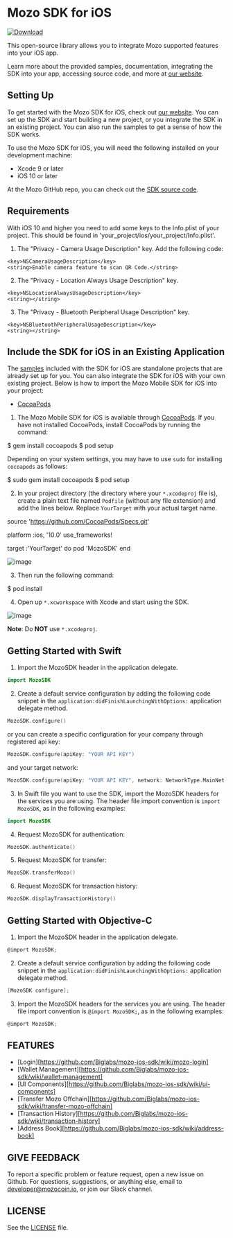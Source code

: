# Mozo SDK for iOS
[ ![Download](https://api.bintray.com/packages/biglabs-vietnam/MozoSDK/mozo-sdk/images/download.svg) ](https://bintray.com/biglabs-vietnam/MozoSDK/mozo-sdk/_latestVersion)

This open-source library allows you to integrate Mozo supported features into your iOS app.

Learn more about the provided samples, documentation, integrating the SDK into your app, accessing source code, and more at [our website][1].

## Setting Up

To get started with the Mozo SDK for iOS, check out [our website][1]. You can set up the SDK and start building a new project, or you integrate the SDK in an existing project. You can also run the samples to get a sense of how the SDK works.

To use the Mozo SDK for iOS, you will need the following installed on your development machine:

* Xcode 9 or later
* iOS 10 or later

At the Mozo GitHub repo, you can check out the [SDK source code](https://github.com/biglabs/mozo-ios-sdk).

## Requirements

With iOS 10 and higher you need to add some keys to the Info.plist of your project. This should be found in 'your_project/ios/your_project/Info.plist'.
1. The "Privacy - Camera Usage Description" key. Add the following code:
```
<key>NSCameraUsageDescription</key>
<string>Enable camera feature to scan QR Code.</string>
```
2. The "Privacy - Location Always Usage Description" key.
```
<key>NSLocationAlwaysUsageDescription</key>
<string></string>
```
3. The "Privacy - Bluetooth Peripheral Usage Description" key.
```
<key>NSBluetoothPeripheralUsageDescription</key>
<string></string>
```

## Include the SDK for iOS in an Existing Application

The [samples](https://github.com/biglabs/mozo-ios-sdk/Examples) included with the SDK for iOS are standalone projects that are already set up for you. You can also integrate the SDK for iOS with your own existing project. Below is how to import the Mozo Mobile SDK for iOS into your project:

* [CocoaPods](https://cocoapods.org/)

1. The Mozo Mobile SDK for iOS is available through [CocoaPods](http://cocoapods.org). If you have not installed CocoaPods, install CocoaPods by running the command:

$ gem install cocoapods
$ pod setup

Depending on your system settings, you may have to use `sudo` for installing `cocoapods` as follows:

$ sudo gem install cocoapods
$ pod setup

2. In your project directory (the directory where your `*.xcodeproj` file is), create a plain text file named `Podfile` (without any file extension) and add the lines below. Replace `YourTarget` with your actual target name.

source 'https://github.com/CocoaPods/Specs.git'

platform :ios, '10.0'
use_frameworks!

target :'YourTarget' do
pod 'MozoSDK'
end

![image](readme-images/cocoapods-setup-01.png?raw=true)

3. Then run the following command:

$ pod install

4. Open up `*.xcworkspace` with Xcode and start using the SDK.

![image](readme-images/cocoapods-setup-02.png?raw=true)

**Note**: Do **NOT** use `*.xcodeproj`.

## Getting Started with Swift

1. Import the MozoSDK header in the application delegate.

```swift
import MozoSDK
```

2. Create a default service configuration by adding the following code snippet in the `application:didFinishLaunchingWithOptions:` application delegate method.

```swift
MozoSDK.configure()
```
or you can create a specific configuration for your company through registered api key:

```swift
MozoSDK.configure(apiKey: "YOUR API KEY")
```
and your target network:

```swift
MozoSDK.configure(apiKey: "YOUR API KEY", network: NetworkType.MainNet)
```

3. In Swift file you want to use the SDK, import the MozoSDK headers for the services you are using. The header file import convention is `import MozoSDK`, as in the following examples:

```swift
import MozoSDK
```
4. Request MozoSDK for authentication:

```swift
MozoSDK.authenticate()
```

5. Request MozoSDK for transfer:

```swift
MozoSDK.transferMozo()
```

6. Request MozoSDK for transaction history:

```swift
MozoSDK.displayTransactionHistory()
```

## Getting Started with Objective-C

1. Import the MozoSDK header in the application delegate.

```objective-c
@import MozoSDK;
```

2. Create a default service configuration by adding the following code snippet in the `application:didFinishLaunchingWithOptions:` application delegate method.

```objective-c
[MozoSDK configure];
```

3. Import the MozoSDK headers for the services you are using. The header file import convention is `@import MozoSDK;`, as in the following examples:

```objective-c
@import MozoSDK;
```

## FEATURES

- [Login][https://github.com/Biglabs/mozo-ios-sdk/wiki/mozo-login]
- [Wallet Management][https://github.com/Biglabs/mozo-ios-sdk/wiki/wallet-management]
- [UI Components][https://github.com/Biglabs/mozo-ios-sdk/wiki/ui-components]
- [Transfer Mozo Offchain][https://github.com/Biglabs/mozo-ios-sdk/wiki/transfer-mozo-offchain]
- [Transaction History][https://github.com/Biglabs/mozo-ios-sdk/wiki/transaction-history]
- [Address Book][https://github.com/Biglabs/mozo-ios-sdk/wiki/address-book]

## GIVE FEEDBACK

To report a specific problem or feature request, open a new issue on Github. For questions, suggestions, or anything else, email to <developer@mozocoin.io>, or join our Slack channel.

## LICENSE

See the [LICENSE](LICENSE) file.

[1]: https://mozocoin.io/